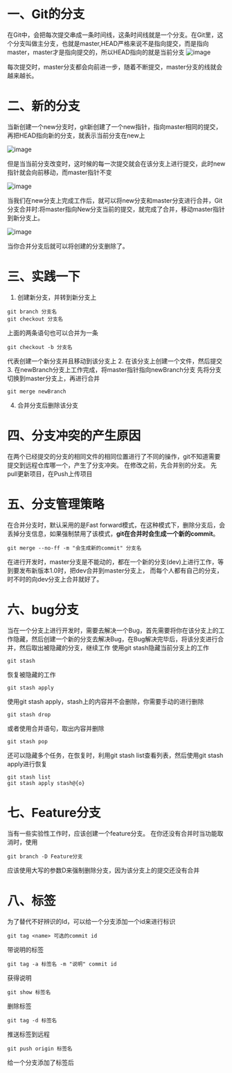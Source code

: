 # 一、Git的分支
在Git中，会把每次提交串成一条时间线，这条时间线就是一个分支。在Git里，这个分支叫做主分支，也就是master,HEAD严格来说不是指向提交，而是指向master，master才是指向提交的，所以HEAD指向的就是当前分支
![image](CF9D8D73FC7D420BAC6A12179D4E48DA)

每次提交时，master分支都会向前进一步，随着不断提交，master分支的线就会越来越长。
# 二、新的分支
当新创建一个new分支时，git新创建了一个new指针，指向master相同的提交，再把HEAD指向新的分支，就表示当前分支在new上

![image](0727AFF6B04445C7B4FBEAC87F108548)

但是当当前分支改变时，这时候的每一次提交就会在该分支上进行提交，此时new指针就会向前移动，而master指针不变

![image](CB81945CA9B14810A24890CE5A2F5CFF)

当我们在new分支上完成工作后，就可以将new分支和master分支进行合并，Git分支合并时:将master指向New分支当前的提交，就完成了合并，移动master指针到新分支上。

![image](53B2766654794F22A890B17738D897B9)

当你合并分支后就可以将创建的分支删除了。

# 三、实践一下
1. 创建新分支，并转到新分支上
```
git branch 分支名
git checkout 分支名
```
上面的两条语句也可以合并为一条
```
git checkout -b 分支名
```
代表创建一个新分支并且移动到该分支上
2. 在该分支上创建一个文件，然后提交
3. 在newBranch分支上工作完成，将master指针指向newBranch分支
先将分支切换到master分支上，再进行合并
```
git merge newBranch
```
4. 合并分支后删除该分支

# 四、分支冲突的产生原因
在两个已经提交的分支的相同文件的相同位置进行了不同的操作，git不知道需要提交到远程仓库哪一个，产生了分支冲突。
在修改之前，先合并别的分支。
先pull更新项目，在Push上传项目
# 五、分支管理策略
在合并分支时，默认采用的是Fast forward模式，在这种模式下，删除分支后，会丢掉分支信息，如果强制禁用了该模式，**git在合并时会生成一个新的commit**。
```
git merge --no-ff -m "会生成新的commit" 分支名
```
在进行开发时，master分支是不能动的，都在一个新的分支(dev)上进行工作，等到要发布新版本1.0时，把dev合并到master分支上，
而每个人都有自己的分支，时不时的向dev分支上合并就好了。
# 六、bug分支
当在一个分支上进行开发时，需要去解决一个Bug，首先需要将你在该分支上的工作隐藏，然后创建一个新的分支去解决Bug，在Bug解决完毕后，将该分支进行合并，然后取出被隐藏的分支，继续工作
使用git stash隐藏当前分支上的工作
```
git stash
```
恢复被隐藏的工作
```
git stash apply
```
使用git stash apply，stash上的内容并不会删除，你需要手动的进行删除
```
git stash drop
```
或者使用合并语句，取出内容并删除
```
git stash pop
```
还可以隐藏多个任务，在恢复时，利用git stash list查看列表，然后使用git stash apply进行恢复
```
git stash list
git stash apply stash@{o}
```
# 七、Feature分支
当有一些实验性工作时，应该创建一个feature分支。
在你还没有合并时当功能取消时，使用
```
git branch -D Feature分支
```
应该使用大写的参数D来强制删除分支，因为该分支上的提交还没有合并
# 八、标签
为了替代不好辨识的Id，可以给一个分支添加一个id来进行标识
```
git tag <name> 可选的commit id
```
带说明的标签
```
git tag -a 标签名 -m "说明" commit id
```
获得说明
```
git show 标签名
```
删除标签
```
git tag -d 标签名
```
推送标签到远程
```
git push origin 标签名
```
给一个分支添加了标签后


